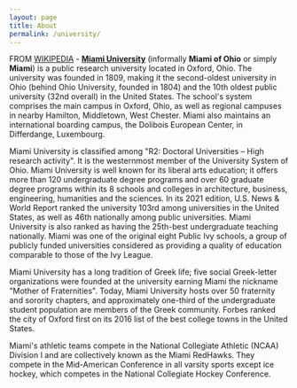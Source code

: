 ```yaml
---
layout: page
title: About
permalink: /university/
---
```


FROM [WIKIPEDIA](https://en.wikipedia.org/wiki/Miami_University) - **[Miami University](https://miamioh.edu)**  (informally  **Miami of Ohio**  or simply  **Miami**) is a public research university located  in Oxford, Ohio. The university was founded in 1809, making it the second-oldest university in Ohio (behind  Ohio University, founded in 1804) and the 10th oldest public university (32nd overall) in the United States.  The school's system comprises the main campus in  Oxford, Ohio, as well as regional campuses in nearby  Hamilton,  Middletown, West Chester. Miami also maintains an international boarding campus, the  Dolibois European Center, in Differdange, Luxembourg.

Miami University is classified among "R2: Doctoral Universities – High research activity". It is the westernmost member of the University System of Ohio.
Miami University is well known for its liberal arts education; it offers more than 120 undergraduate degree programs and over 60 graduate degree programs within its 8 schools and colleges in architecture,  business,  engineering,  humanities and the sciences.  In its 2021 edition,  U.S. News & World Report ranked the university 103rd among universities in the United States, as well as 46th nationally among public universities. Miami University is also ranked as having the 25th-best undergraduate teaching nationally.  Miami was one of the original eight Public Ivy schools, a group of publicly funded universities considered as providing a quality of education comparable to those of the Ivy League.

Miami University has a long tradition of  Greek life; five social Greek-letter organizations were founded at the university earning Miami the nickname "Mother of Fraternities". Today, Miami University hosts over 50 fraternity and sorority chapters, and approximately one-third of the undergraduate student population are members of the Greek community. Forbes ranked the city of Oxford first on its 2016 list of the best college towns in the United States.

Miami's athletic teams compete in the  National Collegiate Athletic (NCAA)  Division I and are collectively known as the  Miami RedHawks. They compete in the  Mid-American Conference in all varsity sports except ice hockey, which competes in the National Collegiate Hockey Conference.
